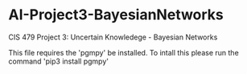 # AI-Project3-BayesianNetworks
 CIS 479  Project 3: Uncertain Knowledege - Bayesian Networks
 
This file requires the 'pgmpy' be installed.
To intall this please run the command 'pip3 install pgmpy'
